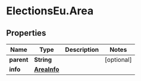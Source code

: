 # ElectionsEu.Area

## Properties

Name | Type | Description | Notes
------------ | ------------- | ------------- | -------------
**parent** | **String** |  | [optional] 
**info** | [**AreaInfo**](AreaInfo.md) |  | 


